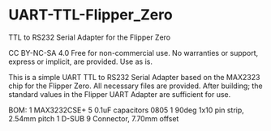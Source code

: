 # UART-TTL-Flipper_Zero
TTL to RS232 Serial Adapter for the Flipper Zero

CC BY-NC-SA 4.0
Free for non-commercial use. No warranties or support, express or implicit, are provided. Use as is.

This is a simple UART TTL to RS232 Serial Adapter based on the MAX2323 chip for the Flipper Zero. All necessary files are provided.
After building; the standard values in the Flipper UART Adapter are sufficient for use.


BOM:
1 MAX3232CSE+
5 0.1uF capacitors 0805
1 90deg 1x10 pin strip, 2.54mm pitch
1 D-SUB 9 Connector, 7.70mm offset
